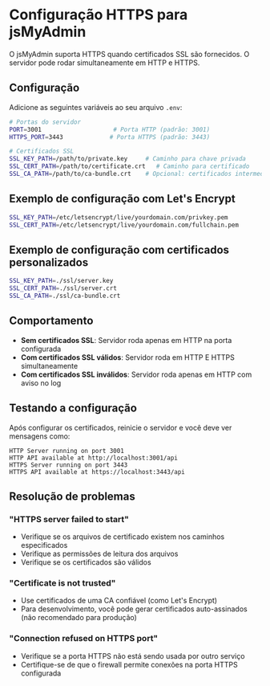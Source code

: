 # Configuração HTTPS para jsMyAdmin

O jsMyAdmin suporta HTTPS quando certificados SSL são fornecidos. O servidor pode rodar simultaneamente em HTTP e HTTPS.

## Configuração

Adicione as seguintes variáveis ao seu arquivo `.env`:

```bash
# Portas do servidor
PORT=3001                    # Porta HTTP (padrão: 3001)
HTTPS_PORT=3443             # Porta HTTPS (padrão: 3443)

# Certificados SSL
SSL_KEY_PATH=/path/to/private.key     # Caminho para chave privada
SSL_CERT_PATH=/path/to/certificate.crt   # Caminho para certificado
SSL_CA_PATH=/path/to/ca-bundle.crt    # Opcional: certificados intermediários
```

## Exemplo de configuração com Let's Encrypt

```bash
SSL_KEY_PATH=/etc/letsencrypt/live/yourdomain.com/privkey.pem
SSL_CERT_PATH=/etc/letsencrypt/live/yourdomain.com/fullchain.pem
```

## Exemplo de configuração com certificados personalizados

```bash
SSL_KEY_PATH=./ssl/server.key
SSL_CERT_PATH=./ssl/server.crt
SSL_CA_PATH=./ssl/ca-bundle.crt
```

## Comportamento

- **Sem certificados SSL**: Servidor roda apenas em HTTP na porta configurada
- **Com certificados SSL válidos**: Servidor roda em HTTP E HTTPS simultaneamente
- **Com certificados SSL inválidos**: Servidor roda apenas em HTTP com aviso no log

## Testando a configuração

Após configurar os certificados, reinicie o servidor e você deve ver mensagens como:

```
HTTP Server running on port 3001
HTTP API available at http://localhost:3001/api
HTTPS Server running on port 3443
HTTPS API available at https://localhost:3443/api
```

## Resolução de problemas

### "HTTPS server failed to start"
- Verifique se os arquivos de certificado existem nos caminhos especificados
- Verifique as permissões de leitura dos arquivos
- Verifique se os certificados são válidos

### "Certificate is not trusted"
- Use certificados de uma CA confiável (como Let's Encrypt)
- Para desenvolvimento, você pode gerar certificados auto-assinados (não recomendado para produção)

### "Connection refused on HTTPS port"
- Verifique se a porta HTTPS não está sendo usada por outro serviço
- Certifique-se de que o firewall permite conexões na porta HTTPS configurada